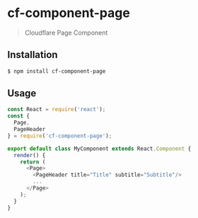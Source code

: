 # cf-component-page

> Cloudflare Page Component

## Installation

```sh
$ npm install cf-component-page
```

## Usage

```js
const React = require('react');
const {
  Page,
  PageHeader
} = require('cf-component-page');

export default class MyComponent extends React.Component {
  render() {
    return (
      <Page>
        <PageHeader title="Title" subtitle="Subtitle"/>
        ...
      </Page>
    );
  }
}
```

